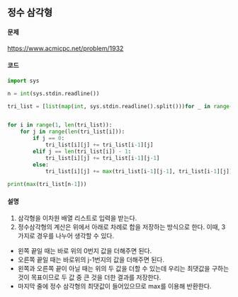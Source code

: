 ## 정수 삼각형

#### 문제
https://www.acmicpc.net/problem/1932

#### 코드
```python
import sys

n = int(sys.stdin.readline())

tri_list = [list(map(int, sys.stdin.readline().split()))for _ in range(n)]


for i in range(1, len(tri_list)):
    for j in range(len(tri_list[i])):
        if j == 0:
            tri_list[i][j] += tri_list[i-1][j]
        elif j == len(tri_list[i]) - 1:
            tri_list[i][j] += tri_list[i-1][j-1]
        else:
            tri_list[i][j] += max(tri_list[i-1][j-1], tri_list[i-1][j])
        
print(max(tri_list[n-1]))
```

#### 설명

1. 삼각형을 이차원 배열 리스트로 입력을 받는다.
2. 정수삼각형의 계산은 위에서 아래로 차례로 합을 저장하는 방식으로 한다. 이때, 3가지로 경우를 나누어 생각할 수 있다.
- 왼쪽 끝일 때는 바로 위의 0번지 값을 더해주면 된다.
- 오른쪽 끝일 때는 바로위의 j-1번지의 값을 더해주면 된다.
- 왼쪽과 오른쪽 끝이 아닐 때는 위의 두 값을 더할 수 있는데 우리는 최댓값을 구하는 것이 목표이므로 두 값 중 큰 것을 더한 결과를 저장한다.
- 마지막 줄에 정수 삼각형의 최댓값이 들어있으므로 max를 이용해 반환한다.
